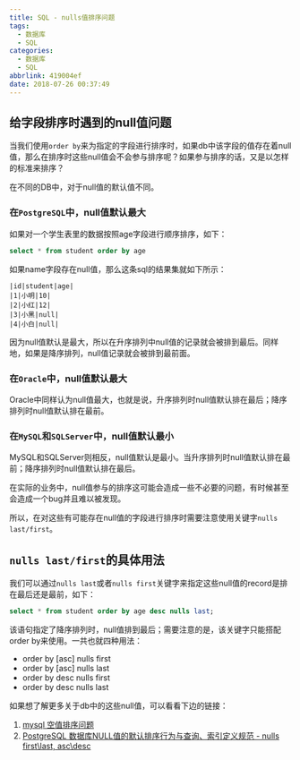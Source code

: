 ```yaml
---
title: SQL - nulls值排序问题
tags:
  - 数据库
  - SQL
categories:
  - 数据库
  - SQL
abbrlink: 419004ef
date: 2018-07-26 00:37:49
---
```

## 给字段排序时遇到的null值问题

当我们使用`order by`来为指定的字段进行排序时，如果db中该字段的值存在着null值，那么在排序时这些null值会不会参与排序呢？如果参与排序的话，又是以怎样的标准来排序？

在不同的DB中，对于null值的默认值不同。<!-- more -->

### 在`PostgreSQL`中，null值默认最大

如果对一个学生表里的数据按照age字段进行顺序排序，如下：

```sql
select * from student order by age
```

如果name字段存在null值，那么这条sql的结果集就如下所示：

```
|id|student|age|
|1|小明|10|
|2|小红|12|
|3|小黑|null|
|4|小白|null|
```

因为null值默认是最大，所以在升序排列中null值的记录就会被排到最后。同样地，如果是降序排列，null值记录就会被排到最前面。

### 在`Oracle`中，null值默认最大

Oracle中同样认为null值最大，也就是说，升序排列时null值默认排在最后；降序排列时null值默认排在最前。

### 在`MySQL`和`SQLServer`中，null值默认最小

MySQL和SQLServer则相反，null值默认是最小。当升序排列时null值默认排在最前；降序排列时null值默认排在最后。

在实际的业务中，null值参与的排序这可能会造成一些不必要的问题，有时候甚至会造成一个bug并且难以被发现。

所以，在对这些有可能存在null值的字段进行排序时需要注意使用关键字`nulls last/first`。

## `nulls last/first`的具体用法

我们可以通过`nulls last`或者`nulls first`关键字来指定这些null值的record是排在最后还是最前，如下：

```sql
select * from student order by age desc nulls last;
```

该语句指定了降序排列时，null值排到最后；需要注意的是，该关键字只能搭配order by来使用。一共也就四种用法：

* order by [asc] nulls first
* order by [asc] nulls last
* order by desc nulls first
* order by desc nulls last

如果想了解更多关于db中的这些null值，可以看看下边的链接：

1. [mysql 空值排序问题](http://jichangxucode.blog.163.com/blog/static/207713391201352424135186/)
2. [PostgreSQL 数据库NULL值的默认排序行为与查询、索引定义规范 - nulls first\last, asc\desc](https://yq.aliyun.com/articles/241219)